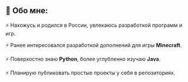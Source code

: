 ## 📣 Обо мне:

⚡ Нахожусь и родился в России, увлекаюсь разработкой программ и игр.

⚡ Ранее интересовался разработкой дополнений для игры **Minecraft**.

⚡ Поверхостно знаю **Python**, более углубленно изучаю **Java**.

⚡ Планирую публиковать простые проекты у себя в репозиториях.
